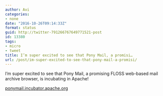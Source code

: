 ```yaml
---
author: Avi
categories:
- none
date: "2016-10-26T09:14:33Z"
format: status
guid: http://twitter-791266767649771521-post
id: 13380
tags:
- micro
- tweet
title: I’m super excited to see that Pony Mail, a promisi…
url: /post/im-super-excited-to-see-that-pony-mail-a-promisi/
---
```

I’m super excited to see that Pony Mail, a promising FLOSS web-based mail archive browser, is incubating in Apache!

[ponymail.incubator.apache.org](https://ponymail.incubator.apache.org)